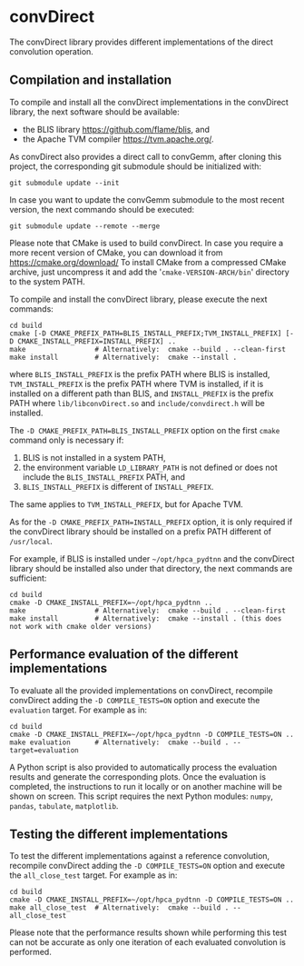 convDirect
==========

The convDirect library provides different implementations of the direct convolution operation.


Compilation and installation
----------------------------

To compile and install all the convDirect implementations in the convDirect library, the next software should be
available:
* the BLIS library <https://github.com/flame/blis>, and
* the Apache TVM compiler <https://tvm.apache.org/>.

As convDirect also provides a direct call to convGemm, after cloning this project, the corresponding git submodule
should be initialized with:

```shell
git submodule update --init
```

In case you want to update the convGemm submodule to the most recent version, the next commando should be executed: 

```shell
git submodule update --remote --merge
```

Please note that CMake is used to build convDirect. In case you require a more recent version of CMake, you can download it
from https://cmake.org/download/ To install CMake from a compressed CMake archive, just uncompress it and add the
'``cmake-VERSION-ARCH/bin``' directory to the system PATH.

To compile and install the convDirect library, please execute the next commands:

```shell
cd build
cmake [-D CMAKE_PREFIX_PATH=BLIS_INSTALL_PREFIX;TVM_INSTALL_PREFIX] [-D CMAKE_INSTALL_PREFIX=INSTALL_PREFIX] ..
make                 # Alternatively:  cmake --build . --clean-first
make install         # Alternatively:  cmake --install .
```

where ``BLIS_INSTALL_PREFIX`` is the prefix PATH where BLIS is installed, ``TVM_INSTALL_PREFIX`` is the prefix PATH
where TVM is installed, if it is installed on a different path than BLIS, and ``INSTALL_PREFIX`` is the prefix PATH
where ``lib/libconvDirect.so`` and ``include/convdirect.h`` will be installed.

The ``-D CMAKE_PREFIX_PATH=BLIS_INSTALL_PREFIX`` option on the first ``cmake`` command only is necessary if:

1. BLIS is not installed in a system PATH,
2. the environment variable ``LD_LIBRARY_PATH`` is not defined or does not include the ``BLIS_INSTALL_PREFIX`` PATH, and
3. ``BLIS_INSTALL_PREFIX`` is different of ``INSTALL_PREFIX``.

The same applies to ``TVM_INSTALL_PREFIX``, but for Apache TVM.

As for the ``-D CMAKE_PREFIX_PATH=INSTALL_PREFIX`` option, it is only required if the convDirect library should be
installed on a prefix PATH different of ``/usr/local``.

For example, if BLIS is installed under ``~/opt/hpca_pydtnn`` and the convDirect library should be installed also under
that directory, the next commands are sufficient:

```shell
cd build
cmake -D CMAKE_INSTALL_PREFIX=~/opt/hpca_pydtnn ..
make                 # Alternatively:  cmake --build . --clean-first
make install         # Alternatively:  cmake --install . (this does not work with cmake older versions)
```

Performance evaluation of the different implementations
-------------------------------------------------------

To evaluate all the provided implementations on convDirect, recompile convDirect adding the ``-D COMPILE_TESTS=ON``
option and execute the ``evaluation`` target. For example as in:

```shell
cd build
cmake -D CMAKE_INSTALL_PREFIX=~/opt/hpca_pydtnn -D COMPILE_TESTS=ON ..
make evaluation      # Alternatively:  cmake --build . --target=evaluation
```

A Python script is also provided to automatically process the evaluation results and generate the corresponding plots.
Once the evaluation is completed, the instructions to run it locally or on another machine will be shown on screen. This
script requires the next Python modules: ``numpy``, ``pandas``, ``tabulate``, ``matplotlib``.

Testing the different implementations
-------------------------------------

To test the different implementations against a reference convolution, recompile convDirect adding the ``-D COMPILE_TESTS=ON``
option and execute the ``all_close_test`` target. For example as in:

```shell
cd build
cmake -D CMAKE_INSTALL_PREFIX=~/opt/hpca_pydtnn -D COMPILE_TESTS=ON ..
make all_close_test  # Alternatively:  cmake --build . --all_close_test
```

Please note that the performance results shown while performing this test can not be accurate as only one iteration of
each evaluated convolution is performed.
